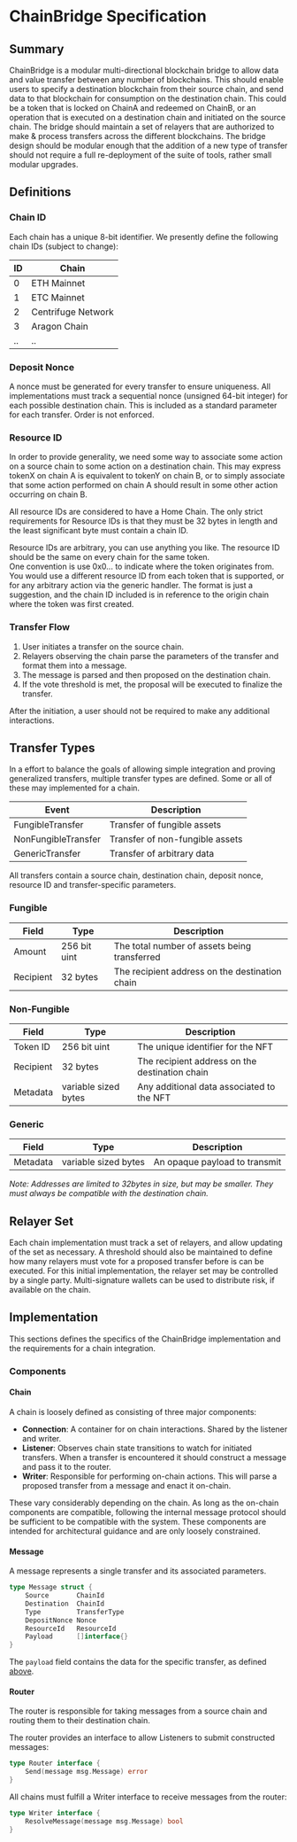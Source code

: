 # ChainBridge Specification

## Summary

ChainBridge is a modular multi-directional blockchain bridge to allow data and value transfer between any number of
 blockchains. This should enable users to specify a destination blockchain from their source chain, and send data to
  that blockchain for consumption on the destination chain. This could be a token that is locked on ChainA and
   redeemed on ChainB, or an operation that is executed on a destination chain and initiated on the source chain. The bridge
    should maintain a set of relayers that are authorized to make & process transfers across the different blockchains. The bridge design should be modular enough that the addition of a new type of transfer should not require a full re-deployment of the suite of tools, rather small modular upgrades.


## Definitions

### Chain ID

Each chain has a unique 8-bit identifier. We presently define the following chain IDs (subject to change):

| ID | Chain |
| - | - |
| 0 | ETH Mainnet |
| 1 | ETC Mainnet |
| 2 | Centrifuge Network |
| 3 | Aragon Chain |
| .. | .. |

### Deposit Nonce

A nonce must be generated for every transfer to ensure uniqueness. All implementations must track a sequential nonce (unsigned 64-bit integer) for each possible destination chain. This is included as a standard parameter for each transfer. Order is not enforced.

### Resource ID

In order to provide generality, we need some way to associate some action on a source chain to some action on a destination chain. This may express tokenX on chain A is equivalent to tokenY on chain B, or to simply associate that some action performed on chain A should result in some other action occurring on chain B. 

All resource IDs are considered to have a Home Chain. The only strict requirements for Resource IDs is that they must be 32 bytes in length and the least significant byte must contain a chain ID. 

Resource IDs are arbitrary, you can use anything you like. The resource ID should be the same on every chain for the same token.  
One convention is use 0x0...<contract-address><chain-id> to indicate where the token originates from. You would use a different resource ID from each token that is supported, or for any arbitrary action via the generic handler. The format is just a suggestion, and the chain ID included is in reference to the origin chain where the token was first created.

### Transfer Flow

1. User initiates a transfer on the source chain.
2. Relayers observing the chain parse the parameters of the transfer and format them into a message.
3. The message is parsed and then proposed on the destination chain.
4. If the vote threshold is met, the proposal will be executed to finalize the transfer.

After the initiation, a user should not be required to make any additional interactions.

## Transfer Types
In a effort to balance the goals of allowing simple integration and proving generalized transfers, multiple transfer types are defined. Some or all of these may implemented for a chain.

|Event|Description|
|-----|-----------|
|FungibleTransfer| Transfer of fungible assets |
|NonFungibleTransfer| Transfer of non-fungible assets |
|GenericTransfer| Transfer of arbitrary data |


All transfers contain a source chain, destination chain, deposit nonce, resource ID and transfer-specific parameters.

### Fungible
|Field|Type|Description|
|----|----|-----------|
| Amount | 256 bit uint | The total number of assets being transferred |
| Recipient | 32 bytes | The recipient address on the destination chain |

### Non-Fungible
|Field|Type|Description|
|----|----|-----------|
| Token ID | 256 bit uint | The unique identifier for the NFT |
| Recipient | 32 bytes | The recipient address on the destination chain |
| Metadata | variable sized bytes | Any additional data associated to the NFT |

### Generic
|Field|Type|Description|
|----|----|-----------|
| Metadata | variable sized bytes | An opaque payload to transmit |

*Note: Addresses are limited to 32bytes in size, but may be smaller. They must always be compatible with the destination chain.*

## Relayer Set
Each chain implementation must track a set of relayers, and allow updating of the set as necessary. A threshold should also be maintained to define how many relayers must vote for a proposed transfer before is can be executed. For this initial implementation, the relayer set may be controlled by a single party. Multi-signature wallets can be used to distribute risk, if available on the chain.


## Implementation

This sections defines the specifics of the ChainBridge implementation and the requirements for a chain integration.

### Components

#### Chain

A chain is loosely defined as consisting of three major components:

- **Connection**:
A container for on chain interactions. Shared by the listener and writer.
- **Listener**: 
Observes chain state transitions to watch for initiated transfers. When a transfer is encountered it should construct a message and pass it to the router.
- **Writer**:
Responsible for performing on-chain actions. This will parse a proposed transfer from a message and enact it on-chain. 

These vary considerably depending on the chain. As long as the on-chain components are compatible, following the internal message protocol should be sufficient to be compatible with the system. These components are intended for architectural guidance and are only loosely constrained.

#### Message

A message represents a single transfer and its associated parameters. 

```go
type Message struct {
	Source       ChainId   
	Destination  ChainId 
	Type         TransferType
	DepositNonce Nonce
	ResourceId   ResourceId
	Payload      []interface{}
}
```

The `payload` field contains the data for the specific transfer, as defined [above](#transfer-types).

#### Router

The router is responsible for taking messages from a source chain and routing them to their destination chain.

The router provides an interface to allow Listeners to submit constructed messages:
```go
type Router interface {
	Send(message msg.Message) error
}
```

All chains must fulfill a Writer interface to receive messages from the router:
```go
type Writer interface {
	ResolveMessage(message msg.Message) bool
}
```
